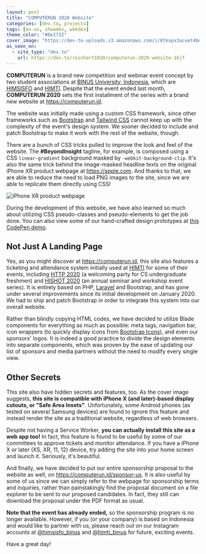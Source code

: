 ```yaml
---
layout: post
title: "COMPUTERUN 2020 Website"
categories: [dev.to, projects]
tags: [en-us, showdev, webdev]
theme_color: "#0e1732"
cover_image: "https://dev-to-uploads.s3.amazonaws.com/i/8tkxpx3acuet4bd4igdw.jpg"
as_seen_on:
  - site_type: "dev.to"
    url: https://dev.to/reinhart1010/computerun-2020-website-16jf
---
```

**COMPUTERUN** is a brand new competition and webinar event concept by two student associations at [BINUS University, Indonesia](https://binus.ac.id), which are [HIMSISFO] and [HIMTI]. Despite that the event ended last month, **COMPUTERUN 2020** sets the first installment of the series with a brand new website at <https://computerun.id>.

The website was initially made using a custom CSS framework, since other frameworks such as [Bootstrap](https://getbootstrap.com) and [Tailwind CSS](https://tailwindcss.com) cannot keep up with the complexity of the event's design system. We sooner decided to include and patch Bootstrap to make it work with the rest of the website, though.

There are a bunch of CSS tricks pulled to improve the look and feel of the website. The **#BeyondInsight** tagline, for example, is composed using a CSS `linear-gradient` background masked by `-webkit-background-clip`. It's also the same trick behind the image-masked headline texts on the original iPhone XR product webpage at <https://apple.com>. And thanks to that, we are able to reduce the need to load PNG images to the site, since we are able to replicate them directly using CSS!

![iPhone XR product webpage](https://dev-to-uploads.s3.amazonaws.com/i/ivqogmzk30tm435mp6x3.png)

During the development of this website, we have also learned so much about utilizing CSS pseudo-classes and pseudo-elements to get the job done. You can also view some of our hand-crafted design prototypes at [this CodePen demo](https://codepen.io/Reinhart_Previano/pen/vYGJRZQ).

## Not Just A Landing Page
Yes, as you might discover at <https://computerun.id>, this site also features a ticketing and attendance system initially used at [HIMTI] for some of their events, including [HTTP 2020](https://http.himti.or.id) (a welcoming party for CS undergraduate freshmen) and [HISHOT 2020](https://hishot.himti.or.id) (an annual seminar and workshop event series). It is entirely based on PHP, [Laravel](https://laravel.com) and Bootstrap, and has gone under several improvements since its initial development on January 2020. We had to ship and patch Bootstrap in order to integrate this system into our overall website.

Rather than blindly copying HTML codes, we have decided to utilize Blade components for everything as much as possible: meta tags, navigation bar, icon wrappers (to quickly display icons from [Bootstrap Icons](https://icons.getbootstrap.com)), and even our sponsors' logos. It is indeed a good practice to divide the design elements into separate components, which was proven by the ease of updating our list of sponsors and media partners without the need to modify every single view.

## Other Secrets
This site also have hidden secrets and features, too. As the cover image suggests, **this site is compatible with iPhone X (and later)-based display cutouts, or "Safe Area Insets"**. Unfortunately, some Android phones (as tested on several Samsung devices) are found to ignore this feature and instead render the site as a traditional website, regardless of web browsers.

Despite not having a Service Worker, **you can actually install this site as a web app too!** In fact, this feature is found to be useful by some of our committees to approve tickets and monitor attendance. If you have a iPhone X or later (XS, XR, 11, 12) device, try adding the site into your home screen and launch it. Seriously, it's beautiful.

And finally, we have decided to put our entire sponsorship proposal to the website as well, on <https://computerun.id/sponsor-us>. It is also useful by some of us since we can simply refer to the webpage for sponsorship terms and inquiries, rather than painstakingly find the proposal document on a file explorer to be sent to our proposed candidates. In fact, they still can download the proposal under the PDF format as usual.

**Note that the event has already ended,** so the sponsorship program is no longer available. However, if you (or your company) is based on Indonesia and would like to partner with us, please reach out on our Instagram accounts at [@himsisfo_binus](https://instagram.com/himsisfo_binus) and [@himti_binus](https://instagram.com/himti_binus) for future, exciting events.

Have a great day!

[HIMSISFO]: https://instagram.com/himsisfo_binus
[HIMTI]: https://himti.or.id

